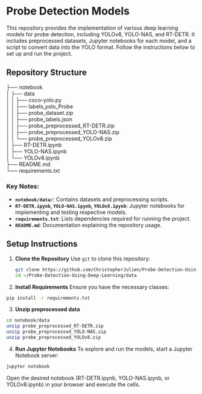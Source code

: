 # Probe Detection Models

This repository provides the implementation of various deep learning models for probe detection, including YOLOv8, YOLO-NAS, and RT-DETR. It includes preprocessed datasets, Jupyter notebooks for each model, and a script to convert data into the YOLO format. Follow the instructions below to set up and run the project.

## Repository Structure
├── notebook<br />
│   ├── data<br />
│   │   ├── coco-yolo.py<br />
│   │   ├── labels_yolo_Probe<br />
│   │   ├── probe_dataset.zip<br />
│   │   ├── probe_labels.json<br />
│   │   ├── probe_preprocessed_RT-DETR.zip<br />
│   │   ├── probe_preprocessed_YOLO-NAS.zip<br />
│   │   └── probe_preprocessed_YOLOv8.zip<br />
│   ├── RT-DETR.ipynb<br />
│   ├── YOLO-NAS.ipynb<br />
│   └── YOLOv8.ipynb<br />
├── README.md<br />
└── requirements.txt<br />

### Key Notes:
- **`notebook/data/`**: Contains datasets and preprocessing scripts.
- **`RT-DETR.ipynb`, `YOLO-NAS.ipynb`, `YOLOv8.ipynb`**: Jupyter notebooks for implementing and testing respective models.
- **`requirements.txt`**: Lists dependencies required for running the project.
- **`README.md`**: Documentation explaining the repository usage.
## Setup Instructions

1. **Clone the Repository**
   Use `git` to clone this repository:
   ```bash
   git clone https://github.com/ChristopherJulien/Probe-Detection-Using-Deep-Learning.git
   cd ~/Probe-Detection-Using-Deep-Learning/data

2. **Install Requirements**
 Ensure you have the necessary classes:
 ```bash
 pip install -r requirements.txt

```

 3. **Unzip preprocessed data**
  ```bash
  cd notebook/data
unzip probe_preprocessed_RT-DETR.zip
unzip probe_preprocessed_YOLO-NAS.zip
unzip probe_preprocessed_YOLOv8.zip
```
 
 4. **Run Jupyter Notebooks** To explore and run the models, start a Jupyter Notebook server:
   ```bash
   jupyter notebook


```
Open the desired notebook (RT-DETR.ipynb, YOLO-NAS.ipynb, or YOLOv8.ipynb) in your browser and execute the cells.